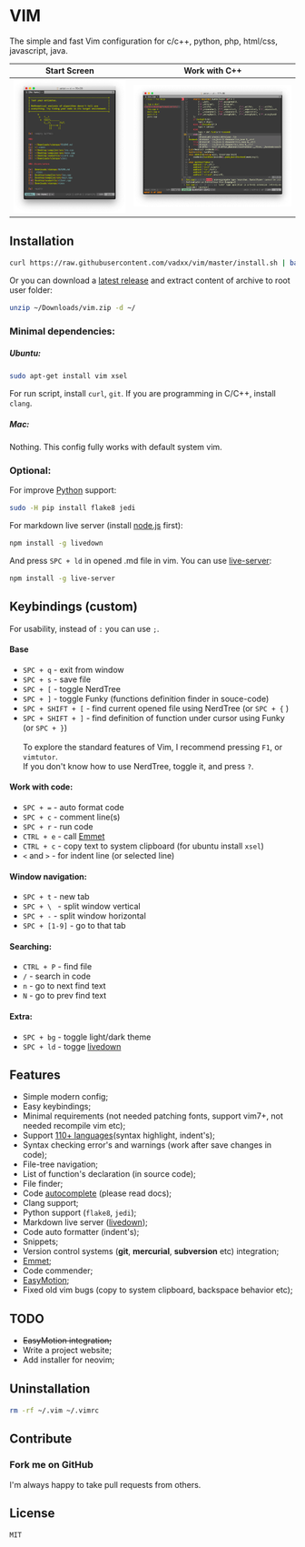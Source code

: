 # VIM
The simple and fast Vim configuration for c/c++, python, php, html/css, javascript, java.<br>

| Start Screen  | Work with C++ |
| ------------- | ------------- |
| ![demo_start] |  ![demo_cpp]  |

## Installation
```bash
curl https://raw.githubusercontent.com/vadxx/vim/master/install.sh | bash
```
Or you can download a [latest release](https://github.com/vadxx/vim/releases) and extract content of archive to root user folder:
```bash
unzip ~/Downloads/vim.zip -d ~/
```
### Minimal dependencies:
##### Ubuntu:
```bash
sudo apt-get install vim xsel
```
For run script, install `curl`, `git`.
If you are programming in C/C++, install `clang`.
##### Mac:
Nothing. This config fully works with default system vim.
### Optional:
For improve [Python] support:
```bash
sudo -H pip install flake8 jedi
```
For markdown live server (install [node.js] first):
```bash
npm install -g livedown
```
And press `SPC + ld` in opened .md file in vim.
You can use [live-server]:
```bash
npm install -g live-server
```

## Keybindings (custom)
For usability, instead of `:` you can use `;`.
#### Base
*   `SPC + q` - exit from window
*   `SPC + s` - save file
*   `SPC + [` - toggle NerdTree
*   `SPC + ]` - toggle Funky (functions definition finder in souce-code)
*   `SPC + SHIFT + [` - find current opened file using NerdTree (or `SPC + {` )
*   `SPC + SHIFT + ]` - find definition of function under cursor using Funky (or `SPC + }`)<br><br>
    To explore the standard features of Vim, I recommend pressing `F1`, or `vimtutor`.<br>
    If you don't know how to use NerdTree, toggle it, and press `?`.

#### Work with code:
*   `SPC + =` - auto format code
*   `SPC + c` - comment line(s)
*   `SPC + r` - run code
*   `CTRL + e` - call [Emmet]
*   `CTRL + c` - copy text to system clipboard (for ubuntu install `xsel`)
*   `<` and `>` - for indent line (or selected line)
#### Window navigation:
*   `SPC + t` - new tab
*   `SPC + \ ` - split window vertical
*   `SPC + -` - split window horizontal
*   `SPC + [1-9]` - go to that tab
#### Searching:
*   `CTRL + P` - find file
*   `/` - search in code
*   `n` - go to next find text
*   `N` - go to prev find text
#### Extra:
*   `SPC + bg` - toggle light/dark theme
*   `SPC + ld` - togge [livedown]

## Features
*   Simple modern config;
*   Easy keybindings;
*   Minimal requirements (not needed patching fonts, support vim7+, not needed recompile vim etc);
*   Support [110+ languages](https://github.com/sheerun/vim-polyglot)(syntax highlight, indent's);
*   Syntax checking error's and warnings (work after save changes in code);
*   File-tree navigation;
*   List of function's declaration (in source code);
*   File finder;
*   Code [autocomplete] (please read docs);
*   Clang support;
*   Python support (`flake8`, `jedi`);
*   Markdown live server ([livedown]);
*   Code auto formatter (indent's);
*   Snippets;
*   Version control systems (**git**, **mercurial**, **subversion** etc) integration;
*   [Emmet];
*   Code commender;
*   [EasyMotion];
*   Fixed old vim bugs (copy to system clipboard, backspace behavior etc);

## TODO
*   ~~EasyMotion integration;~~
*   Write a project website;
*   Add installer for neovim;

## Uninstallation
```bash
rm -rf ~/.vim ~/.vimrc
```
## Contribute
### Fork me on GitHub
I'm always happy to take pull requests from others.

## License
```
MIT
```
[demo_start]:./images/demo_start.png "Demo start screen"
[demo_cpp]:./images/demo_cpp.png "Demo work with C++"
[vim-plug]:https://github.com/junegunn/vim-plug
[Vim]:http://www.vim.org/download.php#pc
[Python]:https://www.python.org
[node.js]:https://nodejs.org/en
[livedown]:https://github.com/shime/livedown
[live-server]:https://www.npmjs.com/package/live-server
[autocomplete]:https://github.com/lifepillar/vim-mucomplete
[EasyMotion]:https://github.com/easymotion/vim-easymotion
[Emmet]:https://github.com/mattn/emmet-vim
